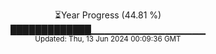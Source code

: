 <p align="center">
⏳Year Progress (44.81 %)<br>
█████████████▁▁▁▁▁▁▁▁▁▁▁▁▁▁▁▁▁ <br>
<sub>Updated: Thu, 13 Jun 2024 00:09:36 GMT</sub>
</p>

